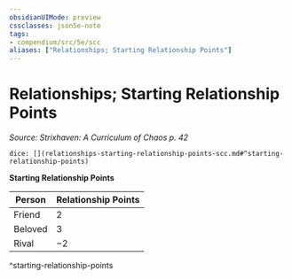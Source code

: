```yaml
---
obsidianUIMode: preview
cssclasses: json5e-note
tags:
- compendium/src/5e/scc
aliases: ["Relationships; Starting Relationship Points"]
---
```

# Relationships; Starting Relationship Points
*Source: Strixhaven: A Curriculum of Chaos p. 42* 

`dice: [](relationships-starting-relationship-points-scc.md#^starting-relationship-points)`

**Starting Relationship Points**

| Person | Relationship Points |
|--------|---------------------|
| Friend | 2 |
| Beloved | 3 |
| Rival | −2 |
^starting-relationship-points